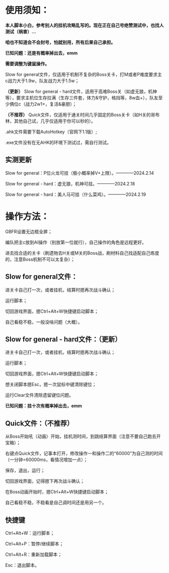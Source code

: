 # **使用须知：**


**本人脚本小白，参考别人的挂机攻略乱写的。现在正在自己号绝赞测试中，也找人测试（祸害）...**

**咱也不知道会不会封号，怕就别用，所有后果自己承担。**

**已知问题：还是有概率掉出去，emm**

**需要调整为键鼠操作。**


Slow for general文件，仅适用于机制不复杂的Boss关卡，打M或者P难度要求主c战力大于1.9w，队友战力大于1.5w；

**（更新）** Slow for general - hard文件，适用于高难Boss关（如虚无狼，机神等），要求主机位生存拉满（生存三件套，体力&守护，格挡等，8w血+），队友至少俩位c（战力2w1+，复活&豪胆）；

**（不推荐）** Quick文件，仅适用于通关时间几乎固定的Boss关卡（如H关的哥布林，其他自己试，几乎仅适用于你可以秒的）。

.ahk文件需要下载AutoHotkey（官网下1.1版）;

.exe文件没有在无AHK的环境下测试过，需自行测试。

## 实测更新

Slow for general：P位火龙可挂（极小概率掉V+上限）。————2024.2.14

Slow for general - hard：虚无狼，机神可挂。————2024.2.18

Slow for general - hard：美人马可挂（什么菜鸡）。————2024.2.19


# **操作方法：**


GBFR设置无边框全屏；

编队把主c放到AI操作（别放第一位就行），自己操作的角色是远程更好。

进去找合适的关卡（刷遗物去H关或M关的Boss战，刷材料自己找适配自己练度的，注意Boss机制不可以太复杂）；



## Slow for general文件：

进关卡自己打一次，或者挂机，结算时摁再次战斗确认；

运行脚本；

切回游戏界面，摁Ctrl+Alt+W快捷键启动脚本；

自己看稳不稳，一般没啥问题（大概）。


## Slow for general - hard文件：（更新）

进关卡自己打一次，或者挂机，结算时摁再次战斗确认；

运行脚本；

切回游戏界面，摁Ctrl+Alt+W快捷键启动脚本；

想关闭脚本摁Esc，摁一次鼠标中键清除键位；

运行Clear文件清除遗留键位问题。

**已知问题：挂十次有概率掉出去，emm**


## Quick文件：（不推荐）

从Boss开始吼（动画）开始，挂机测时间，到跳结算界面（注意不要自己跑去开宝箱）；

右键点Quick文件，记事本打开，修改操作一和操作二的“60000”为自己测的时间（一分钟=60000ms，看情况增加一点）；

保存，退出，运行；

切回游戏界面，记得摁下再次战斗确认；

在Boss动画开始时，摁Ctrl+Alt+W快捷键启动脚本；

自己看稳不稳，不稳看是自己调时间还是用另一个。


## 快捷键

Ctrl+Alt+W：运行脚本；

Ctrl+Alt+P：暂停/继续脚本；

Ctrl+Alt+R：重新加载脚本；

Esc：退出脚本。


